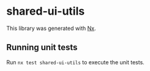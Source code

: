 # shared-ui-utils

This library was generated with [Nx](https://nx.dev).

## Running unit tests

Run `nx test shared-ui-utils` to execute the unit tests.
